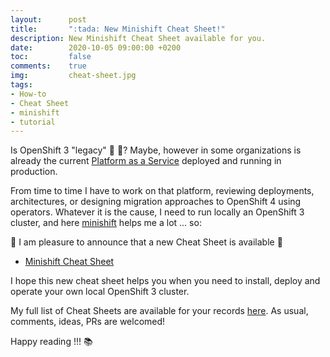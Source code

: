 ```yaml
---
layout:      post
title:       ":tada: New Minishift Cheat Sheet!"
description: New Minishift Cheat Sheet available for you.
date:        2020-10-05 09:00:00 +0200
toc:         false
comments:    true
img:         cheat-sheet.jpg
tags:
- How-to
- Cheat Sheet
- minishift
- tutorial
---
```


Is OpenShift 3 "legacy" :older_woman: :older_man:? Maybe, however in some organizations
is already the current [Platform as a Service](https://en.wikipedia.org/wiki/Platform_as_a_service)
deployed and running in production.

From time to time I have to work on that platform, reviewing deployments, architectures, or
designing migration approaches to OpenShift 4 using operators. Whatever it is the cause,
I need to run locally an OpenShift 3 cluster, and here
[minishift](https://docs.okd.io/3.11/minishift/getting-started/index.html) helps me a lot ... so:

:tada: I am pleasure to announce that a new Cheat Sheet is available :tada:

* [Minishift Cheat Sheet](/cheat-sheets/minishift)

I hope this new cheat sheet helps you when you need to install, deploy and operate your 
own local OpenShift 3 cluster.

My full list of Cheat Sheets are available for your records [here](/cheat-sheets). As usual,
comments, ideas, PRs are welcomed!

Happy reading !!! :books:
